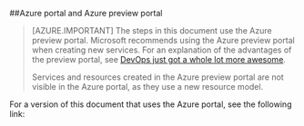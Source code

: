 ##Azure portal and Azure preview portal

> [AZURE.IMPORTANT] The steps in this document use the Azure preview portal. Microsoft recommends using the Azure preview portal when creating new services. For an explanation of the advantages of the preview portal, see [DevOps just got a whole lot more awesome](http://azure.microsoft.com/overview/preview-portal/). 
> 
> Services and resources created in the Azure preview portal are not visible in the Azure portal, as they use a new resource model.

For a version of this document that uses the Azure portal, see the following link:

